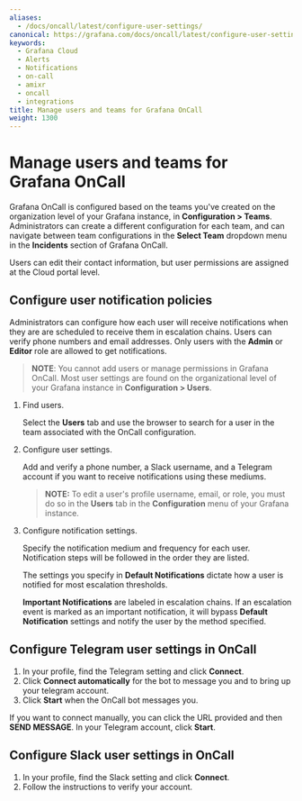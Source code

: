 ```yaml
---
aliases:
  - /docs/oncall/latest/configure-user-settings/
canonical: https://grafana.com/docs/oncall/latest/configure-user-settings/
keywords:
  - Grafana Cloud
  - Alerts
  - Notifications
  - on-call
  - amixr
  - oncall
  - integrations
title: Manage users and teams for Grafana OnCall
weight: 1300
---
```


# Manage users and teams for Grafana OnCall

Grafana OnCall is configured based on the teams you've created on the organization level of your Grafana instance,
in **Configuration > Teams**. Administrators can create a different configuration for each team, and can navigate
between team configurations in the **Select Team** dropdown menu in the **Incidents** section of Grafana OnCall.

Users can edit their contact information, but user permissions are assigned at the Cloud portal level.

## Configure user notification policies

Administrators can configure how each user will receive notifications when they are are scheduled to receive them in
escalation chains. Users can verify phone numbers and email addresses. Only users with the **Admin** or **Editor** role
are allowed to get notifications.

> **NOTE**: You cannot add users or manage permissions in Grafana OnCall. Most user settings are found on the
> organizational level of your Grafana instance in **Configuration > Users**.

1. Find users.

   Select the **Users** tab and use the browser to search for a user in the team associated with the OnCall configuration.

1. Configure user settings.

   Add and verify a phone number, a Slack username, and a Telegram account if you want to receive notifications
   using these mediums.

   > **NOTE:** To edit a user's profile username, email, or role, you must do so in the **Users** tab in
   > the **Configuration** menu of your Grafana instance.

1. Configure notification settings.

   Specify the notification medium and frequency for each user. Notification steps will be followed in the order
   they are listed.

   The settings you specify in **Default Notifications** dictate how a user is notified for most escalation thresholds.

   **Important Notifications** are labeled in escalation chains. If an escalation event is marked as an important notification,
   it will bypass **Default Notification** settings and notify the user by the method specified.

## Configure Telegram user settings in OnCall

1. In your profile, find the Telegram setting and click **Connect**.
1. Click **Connect automatically** for the bot to message you and to bring up your telegram account.
1. Click **Start** when the OnCall bot messages you.

If you want to connect manually, you can click the URL provided and then **SEND MESSAGE**. In your Telegram account,
click **Start**.

## Configure Slack user settings in OnCall

1. In your profile, find the Slack setting and click **Connect**.
1. Follow the instructions to verify your account.
